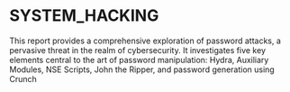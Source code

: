 # SYSTEM_HACKING
This report provides a comprehensive exploration of password attacks, a pervasive threat in  the realm of cybersecurity. It investigates five key elements central to the art of password  manipulation: Hydra, Auxiliary Modules, NSE Scripts, John the Ripper, and password  generation using Crunch
